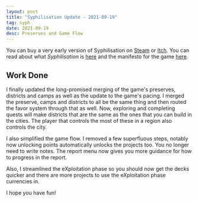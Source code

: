 ```yaml
---
layout: post
title: "Syphilisation Update - 2021-09-19"
tag: syph
date: 2021-09-19
desc: Preserves and Game Flow
---
```



You can buy a very early version of Syphilisation  on [Steam](https://store.steampowered.com/app/1712530/Nikhil_Murthys_Syphilisation/) or [Itch](https://whynotgames.itch.io/nikhil-murthys-syphilisation). You can read about what *Syphilisation* is [here](/blog/syph/announce) and the manifesto for the game [here](/blog/syph/newManifesto).

## Work Done

I finally updated the long-promised merging of the game's preserves, districts and camps as well as the update to the game's pacing. I merged the preserve, camps and districts to all be the same thing and then routed the favor system through that as well. Now, exploring and completing quests will make districts that are the same as the ones that you can build in the cities. The player that controls the most of these in a region also controls the city.


I also simplified the game flow. I removed a few superfluous steps, notably now unlocking points automatically unlocks the projects too. You no longer need to write notes. The report menu now gives you more guidance for how to progress in the report.


Also, I streamlined the eXploitation phase so you should now get the decks quicker and there are more projects to use the eXploitation phase currencies in.


I hope you have fun!

